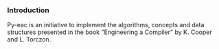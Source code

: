 ### Introduction ###

Py-eac is an initiative to implement the algorithms, concepts and data structures presented in the book "Engineering a Compiler" by K. Cooper and L. Torczon. 
